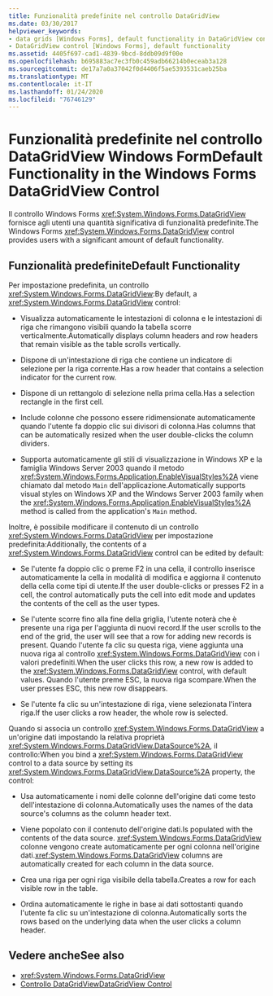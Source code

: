 ```yaml
---
title: Funzionalità predefinite nel controllo DataGridView
ms.date: 03/30/2017
helpviewer_keywords:
- data grids [Windows Forms], default functionality in DataGridView control
- DataGridView control [Windows Forms], default functionality
ms.assetid: 4405f697-cad1-4839-9bcd-8ddb09d9f00e
ms.openlocfilehash: b695883ac7ec3fb0c459adb66214b0eceab3a128
ms.sourcegitcommit: de17a7a0a37042f0d4406f5ae5393531caeb25ba
ms.translationtype: MT
ms.contentlocale: it-IT
ms.lasthandoff: 01/24/2020
ms.locfileid: "76746129"
---
```

# <a name="default-functionality-in-the-windows-forms-datagridview-control"></a><span data-ttu-id="8b64a-102">Funzionalità predefinite nel controllo DataGridView Windows Form</span><span class="sxs-lookup"><span data-stu-id="8b64a-102">Default Functionality in the Windows Forms DataGridView Control</span></span>
<span data-ttu-id="8b64a-103">Il controllo Windows Forms <xref:System.Windows.Forms.DataGridView> fornisce agli utenti una quantità significativa di funzionalità predefinite.</span><span class="sxs-lookup"><span data-stu-id="8b64a-103">The Windows Forms <xref:System.Windows.Forms.DataGridView> control provides users with a significant amount of default functionality.</span></span>  
  
## <a name="default-functionality"></a><span data-ttu-id="8b64a-104">Funzionalità predefinite</span><span class="sxs-lookup"><span data-stu-id="8b64a-104">Default Functionality</span></span>  
 <span data-ttu-id="8b64a-105">Per impostazione predefinita, un controllo <xref:System.Windows.Forms.DataGridView>:</span><span class="sxs-lookup"><span data-stu-id="8b64a-105">By default, a <xref:System.Windows.Forms.DataGridView> control:</span></span>  
  
- <span data-ttu-id="8b64a-106">Visualizza automaticamente le intestazioni di colonna e le intestazioni di riga che rimangono visibili quando la tabella scorre verticalmente.</span><span class="sxs-lookup"><span data-stu-id="8b64a-106">Automatically displays column headers and row headers that remain visible as the table scrolls vertically.</span></span>  
  
- <span data-ttu-id="8b64a-107">Dispone di un'intestazione di riga che contiene un indicatore di selezione per la riga corrente.</span><span class="sxs-lookup"><span data-stu-id="8b64a-107">Has a row header that contains a selection indicator for the current row.</span></span>  
  
- <span data-ttu-id="8b64a-108">Dispone di un rettangolo di selezione nella prima cella.</span><span class="sxs-lookup"><span data-stu-id="8b64a-108">Has a selection rectangle in the first cell.</span></span>  
  
- <span data-ttu-id="8b64a-109">Include colonne che possono essere ridimensionate automaticamente quando l'utente fa doppio clic sui divisori di colonna.</span><span class="sxs-lookup"><span data-stu-id="8b64a-109">Has columns that can be automatically resized when the user double-clicks the column dividers.</span></span>  
  
- <span data-ttu-id="8b64a-110">Supporta automaticamente gli stili di visualizzazione in Windows XP e la famiglia Windows Server 2003 quando il metodo <xref:System.Windows.Forms.Application.EnableVisualStyles%2A> viene chiamato dal metodo `Main` dell'applicazione.</span><span class="sxs-lookup"><span data-stu-id="8b64a-110">Automatically supports visual styles on Windows XP and the Windows Server 2003 family when the <xref:System.Windows.Forms.Application.EnableVisualStyles%2A> method is called from the application's `Main` method.</span></span>  
  
 <span data-ttu-id="8b64a-111">Inoltre, è possibile modificare il contenuto di un controllo <xref:System.Windows.Forms.DataGridView> per impostazione predefinita:</span><span class="sxs-lookup"><span data-stu-id="8b64a-111">Additionally, the contents of a <xref:System.Windows.Forms.DataGridView> control can be edited by default:</span></span>  
  
- <span data-ttu-id="8b64a-112">Se l'utente fa doppio clic o preme F2 in una cella, il controllo inserisce automaticamente la cella in modalità di modifica e aggiorna il contenuto della cella come tipi di utente.</span><span class="sxs-lookup"><span data-stu-id="8b64a-112">If the user double-clicks or presses F2 in a cell, the control automatically puts the cell into edit mode and updates the contents of the cell as the user types.</span></span>  
  
- <span data-ttu-id="8b64a-113">Se l'utente scorre fino alla fine della griglia, l'utente noterà che è presente una riga per l'aggiunta di nuovi record.</span><span class="sxs-lookup"><span data-stu-id="8b64a-113">If the user scrolls to the end of the grid, the user will see that a row for adding new records is present.</span></span> <span data-ttu-id="8b64a-114">Quando l'utente fa clic su questa riga, viene aggiunta una nuova riga al controllo <xref:System.Windows.Forms.DataGridView> con i valori predefiniti.</span><span class="sxs-lookup"><span data-stu-id="8b64a-114">When the user clicks this row, a new row is added to the <xref:System.Windows.Forms.DataGridView> control, with default values.</span></span> <span data-ttu-id="8b64a-115">Quando l'utente preme ESC, la nuova riga scompare.</span><span class="sxs-lookup"><span data-stu-id="8b64a-115">When the user presses ESC, this new row disappears.</span></span>  
  
- <span data-ttu-id="8b64a-116">Se l'utente fa clic su un'intestazione di riga, viene selezionata l'intera riga.</span><span class="sxs-lookup"><span data-stu-id="8b64a-116">If the user clicks a row header, the whole row is selected.</span></span>  
  
 <span data-ttu-id="8b64a-117">Quando si associa un controllo <xref:System.Windows.Forms.DataGridView> a un'origine dati impostando la relativa proprietà <xref:System.Windows.Forms.DataGridView.DataSource%2A>, il controllo:</span><span class="sxs-lookup"><span data-stu-id="8b64a-117">When you bind a <xref:System.Windows.Forms.DataGridView> control to a data source by setting its <xref:System.Windows.Forms.DataGridView.DataSource%2A> property, the control:</span></span>  
  
- <span data-ttu-id="8b64a-118">Usa automaticamente i nomi delle colonne dell'origine dati come testo dell'intestazione di colonna.</span><span class="sxs-lookup"><span data-stu-id="8b64a-118">Automatically uses the names of the data source's columns as the column header text.</span></span>  
  
- <span data-ttu-id="8b64a-119">Viene popolato con il contenuto dell'origine dati.</span><span class="sxs-lookup"><span data-stu-id="8b64a-119">Is populated with the contents of the data source.</span></span> <span data-ttu-id="8b64a-120"><xref:System.Windows.Forms.DataGridView> colonne vengono create automaticamente per ogni colonna nell'origine dati.</span><span class="sxs-lookup"><span data-stu-id="8b64a-120"><xref:System.Windows.Forms.DataGridView> columns are automatically created for each column in the data source.</span></span>  
  
- <span data-ttu-id="8b64a-121">Crea una riga per ogni riga visibile della tabella.</span><span class="sxs-lookup"><span data-stu-id="8b64a-121">Creates a row for each visible row in the table.</span></span>  
  
- <span data-ttu-id="8b64a-122">Ordina automaticamente le righe in base ai dati sottostanti quando l'utente fa clic su un'intestazione di colonna.</span><span class="sxs-lookup"><span data-stu-id="8b64a-122">Automatically sorts the rows based on the underlying data when the user clicks a column header.</span></span>  
  
## <a name="see-also"></a><span data-ttu-id="8b64a-123">Vedere anche</span><span class="sxs-lookup"><span data-stu-id="8b64a-123">See also</span></span>

- <xref:System.Windows.Forms.DataGridView>
- [<span data-ttu-id="8b64a-124">Controllo DataGridView</span><span class="sxs-lookup"><span data-stu-id="8b64a-124">DataGridView Control</span></span>](datagridview-control-windows-forms.md)
